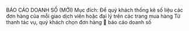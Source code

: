BÁO CÁO DOANH SỐ (MỚI)
Mục đích: Để quý khách thống kê số liệu các đơn hàng của mỗi giao dịch viên hoặc đại lý trên các trang mua hàng 
Từ thanh tác vụ, quý khách chọn đơn hàng  báo cáo doanh số

